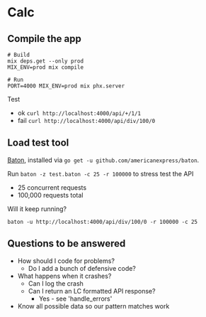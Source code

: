 # Calc

## Compile the app

```
# Build
mix deps.get --only prod
MIX_ENV=prod mix compile

# Run
PORT=4000 MIX_ENV=prod mix phx.server
```


Test

- ok `curl http://localhost:4000/api/+/1/1`
- fail `curl http://localhost:4000/api/div/100/0`

## Load test tool

[Baton](https://github.com/americanexpress/baton), installed via  `go get -u github.com/americanexpress/baton`.

Run `baton -z test.baton -c 25 -r 100000` to stress test the API

- 25 concurrent requests
- 100,000 requests total

Will it keep running?

`baton -u http://localhost:4000/api/div/100/0 -r 100000 -c 25`
## Questions to be answered

- How should I code for problems?
  - Do I add a bunch of defensive code?
- What happens when it crashes?
  - Can I log the crash
  - Can I return an LC formatted API response?
    - Yes - see 'handle_errors'
- Know all possible data so our pattern matches work